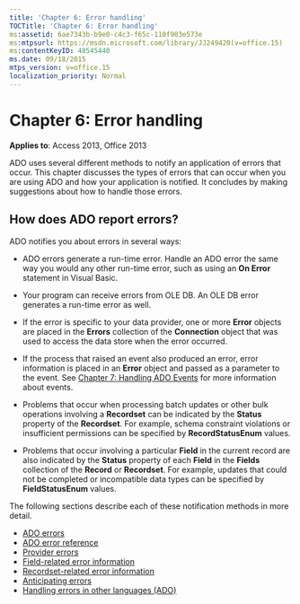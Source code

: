 ```yaml
---
title: 'Chapter 6: Error handling'
TOCTitle: 'Chapter 6: Error handling'
ms:assetid: 6ae7343b-b9e0-c4c3-f65c-110f903e573e
ms:mtpsurl: https://msdn.microsoft.com/library/JJ249420(v=office.15)
ms:contentKeyID: 48545440
ms.date: 09/18/2015
mtps_version: v=office.15
localization_priority: Normal
---
```


# Chapter 6: Error handling

**Applies to**: Access 2013, Office 2013

ADO uses several different methods to notify an application of errors that occur. This chapter discusses the types of errors that can occur when you are using ADO and how your application is notified. It concludes by making suggestions about how to handle those errors.

## How does ADO report errors?

ADO notifies you about errors in several ways:

- ADO errors generate a run-time error. Handle an ADO error the same way you would any other run-time error, such as using an **On Error** statement in Visual Basic.

- Your program can receive errors from OLE DB. An OLE DB error generates a run-time error as well.

- If the error is specific to your data provider, one or more **Error** objects are placed in the **Errors** collection of the **Connection** object that was used to access the data store when the error occurred.

- If the process that raised an event also produced an error, error information is placed in an **Error** object and passed as a parameter to the event. See [Chapter 7: Handling ADO Events](chapter-7-handling-ado-events.md) for more information about events.

- Problems that occur when processing batch updates or other bulk operations involving a **Recordset** can be indicated by the **Status** property of the **Recordset**. For example, schema constraint violations or insufficient permissions can be specified by **RecordStatusEnum** values.

- Problems that occur involving a particular **Field** in the current record are also indicated by the **Status** property of each **Field** in the **Fields** collection of the **Record** or **Recordset**. For example, updates that could not be completed or incompatible data types can be specified by **FieldStatusEnum** values.

The following sections describe each of these notification methods in more detail.

- [ADO errors](ado-errors.md)
- [ADO error reference](ado-error-reference.md)
- [Provider errors](provider-errors.md)
- [Field-related error information](field-related-error-information.md)
- [Recordset-related error information](recordset-related-error-information.md)
- [Anticipating errors](anticipating-errors.md)
- [Handling errors in other languages (ADO)](handling-errors-in-other-languages.md)
